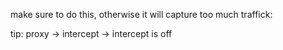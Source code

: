 
make sure to do this, otherwise it will capture too much traffick:

tip: proxy -> intercept -> intercept is off

